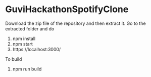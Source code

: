 # GuviHackathonSpotifyClone

Download the zip file of the repository and then extract it. Go to the extracted folder and do

1. npm install
2. npm start
3. https://localhost:3000/

To build

1. npm run build
